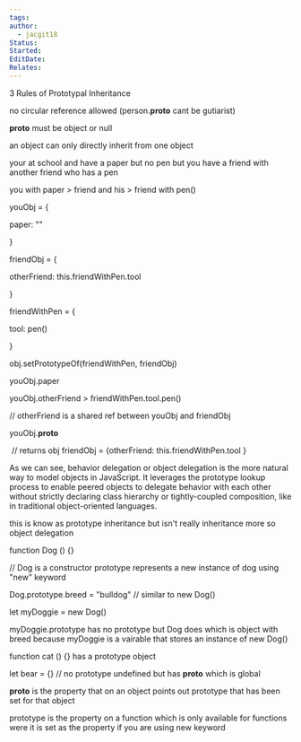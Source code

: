 ```yaml
---
tags: 
author:
  - jacgit18
Status: 
Started: 
EditDate: 
Relates:
---
```

3 Rules of Prototypal Inheritance 

no circular reference allowed (person.__proto__ cant be gutiarist) 

__proto__ must be object or null 

an object can only directly inherit from one object  

your at school and have a paper but no pen but you have a friend with another friend who has a pen 

you with paper > friend and his > friend with pen() 

youObj = { 

paper: "" 

} 

friendObj = { 

otherFriend: this.friendWithPen.tool 

} 

friendWithPen = { 

tool: pen() 

} 

obj.setPrototypeOf(friendWithPen, friendObj) 

youObj.paper 

youObj.otherFriend > friendWithPen.tool.pen()  

// otherFriend is a shared ref between youObj and friendObj 

youObj.__proto__ 

 // returns obj friendObj = {otherFriend: this.friendWithPen.tool } 

As we can see, behavior delegation or object delegation is the more natural way to model objects in JavaScript. It leverages the prototype lookup process to enable peered objects to delegate behavior with each other without strictly declaring class hierarchy or tightly-coupled composition, like in traditional object-oriented languages. 

this is know as prototype inheritance but isn't really inheritance more so object delegation  

function Dog () {} 

// Dog is a constructor prototype represents a new instance of dog using "new" keyword   

Dog.prototype.breed = "bulldog" // similar to new Dog() 

let myDoggie = new Dog() 

myDoggie.prototype has no prototype but Dog does which is object with breed because myDoggie is a vairable that stores an instance of new Dog() 

function cat () {} has a prototype object 

let bear = {} // no prototype undefined but has __proto__ which is global 

__proto__ is the property that on an object points out prototype that has been set for that object  

prototype is the property on a function which is only available for functions were it is set as the property if you are using new keyword